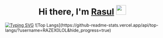 <h1 align="center">Hi there, I'm <a href="https://vk.com/id220222618" target="_blank">Rasul</a> 
<img src="https://github.com/blackcater/blackcater/raw/main/images/Hi.gif" height="32"/></h1>
<a href="https://git.io/typing-svg"><img src="https://readme-typing-svg.herokuapp.com?font=Fira+Code&pause=1000&center=true&multiline=true&random=false&width=970&height=100&lines=I%E2%80%99m+Front-end+developer;Teacher+HTML%2CCSS%2CJS+for+kids;React+for+adults" alt="Typing SVG" /></a>
![Top Langs](https://github-readme-stats.vercel.app/api/top-langs/?username=RAZEX0LOL&hide_progress=true)
